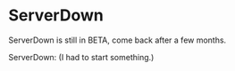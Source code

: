 # ServerDown

ServerDown is still in BETA, come back after a few months. 

ServerDown: (I had to start something.)
